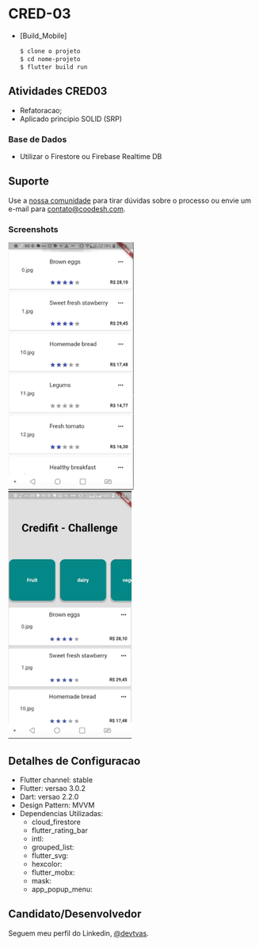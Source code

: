 <h1>CRED-03</h2>

  + [Build_Mobile]
    
    ```
    $ clone o projeto
    $ cd nome-projeto
    $ flutter build run

    ```
<h2>Atividades CRED03</h2>

* Refatoracao;
* Aplicado principio SOLID (SRP)

###  Base de Dados
 
* Utilizar o Firestore ou Firebase Realtime DB

## Suporte

Use a [nossa comunidade](https://coodesh.com/desenvolvedores#community) para tirar dúvidas sobre o processo ou envie um e-mail para contato@coodesh.com.

### Screenshots 

<img src="assets/versao1.png" height="500em" /> 
<img src="assets/versao2.png" height="500em" />

<h2>Detalhes de Configuracao</h2>
  
  + Flutter channel: stable 
  + Flutter: versao 3.0.2
  + Dart: versao 2.2.0
  + Design Pattern: MVVM
  + Dependencias Utilizadas:  
    - cloud_firestore
    - flutter_rating_bar
    - intl: 
    - grouped_list:
    - flutter_svg:
    - hexcolor:
    - flutter_mobx:
    - mask: 
    - app_popup_menu: 



## Candidato/Desenvolvedor

Seguem meu perfil do Linkedin, [@devtvas](https://www.linkedin.com/in/devtvas/).
